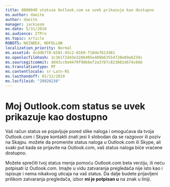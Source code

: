 ```yaml
---
title: 8000049 statusa Outlook.com se uvek prikazuje kao dostupno
ms.author: daeite
author: daeite
manager: jackiesm
ms.date: 5/31/2018
ms.audience: ITPro
ms.topic: article
ROBOTS: NOINDEX, NOFOLLOW
localization_priority: Normal
ms.assetid: dcddbff8-6501-45c2-8169-f18de7613d81
ms.openlocfilehash: 3c361f2d43e3286405e408b63554720e89a6239c
ms.sourcegitcommit: dd43cc0a9470f98b8ef2a3787c823801d674c666
ms.translationtype: MT
ms.contentlocale: sr-Latn-RS
ms.lasthandoff: 02/12/2019
ms.locfileid: "29928238"
---
```

# <a name="my-outlookcom-status-always-shows-as-available"></a>Moj Outlook.com status se uvek prikazuje kao dostupno

Vaš račun status se pojavljuje pored slike naloga i omogućava da tvoja Outlook.com i Skype kontakti znati jesi li slobodan da se razgovor ili poziv na Skajpu. možete da promenite status naloga u Outlook.com ili Skype, ali svaki put kada se prijavite na Outlook.com, vaš status naloga biće vraćene dostupno.
  
Možete sprečiti tvoj status menja pomoću Outlook.com beta verziju, ili neću potpisati iz Outlook.com. Imajte u vidu zatvaranja pregledača nije isto kao i ispisuje i nema nikakvog uticaja na vaš status. Da dalje budete prijavljeni prilikom zatvaranja pregledača, izbor **mi je potpisan u** na znak u liniji. 
  

